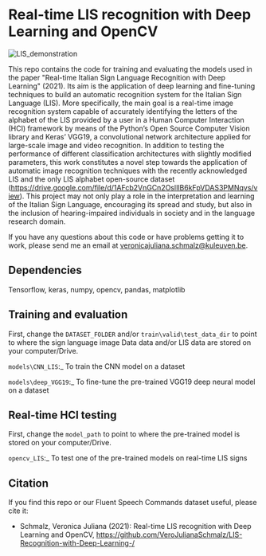 # Real-time LIS recognition with Deep Learning and OpenCV 

![LIS_demonstration](https://user-images.githubusercontent.com/72256200/126074139-29a2b1fa-e66c-4ace-9664-15235a1b2ebd.gif)



This repo contains the code for training and evaluating the models used in the paper "Real-time Italian Sign Language Recognition
with Deep Learning" (2021). Its aim is the application of deep learning and fine-tuning techniques to build an automatic recognition system for the Italian Sign Language (LIS). More specifically, the main goal is a real-time image recognition system capable of accurately identifying the letters of the alphabet of the LIS provided by a user in a Human Computer Interaction (HCI) framework by means of the Python’s Open Source Computer Vision library and Keras’ VGG19, a convolutional network architecture applied for large-scale image and video recognition. In addition to testing the performance of different classification architectures with slightly modified parameters, this work constitutes a novel step towards the application of automatic image recognition techniques with the recently acknowledged LIS and the only LIS alphabet open-source dataset (https://drive.google.com/file/d/1AFcb2VnGCn2OslIlB6kFpVDAS3PMNqvs/view). 
This project may not only play a role in the interpretation and learning of the Italian Sign Language, encouraging its spread and study, but also in the inclusion of hearing-impaired individuals in society and in the language research domain.

If you have any questions about this code or have problems getting it to work, please send me an email at veronicajuliana.schmalz@kuleuven.be.


## Dependencies
Tensorflow, keras, numpy, opencv, pandas, matplotlib

## Training and evaluation
First, change the ```DATASET_FOLDER``` and/or ```train\valid\test_data_dir``` to point to where the sign language image Data data and/or LIS data are stored on your computer/Drive.

```models\CNN_LIS```:_ To train the CNN model on a dataset 

```models\deep_VGG19```:_ To fine-tune the pre-trained VGG19 deep neural model on a dataset 

## Real-time HCI testing 
First, change the ```model_path``` to point to where the pre-trained model is stored on your computer/Drive.

```opencv_LIS```:_ To test one of the pre-trained models on real-time LIS signs  




## Citation
If you find this repo or our Fluent Speech Commands dataset useful, please cite it:

- Schmalz, Veronica Juliana (2021): Real-time LIS recognition with Deep Learning and OpenCV, https://github.com/VeroJulianaSchmalz/LIS-Recognition-with-Deep-Learning-/
